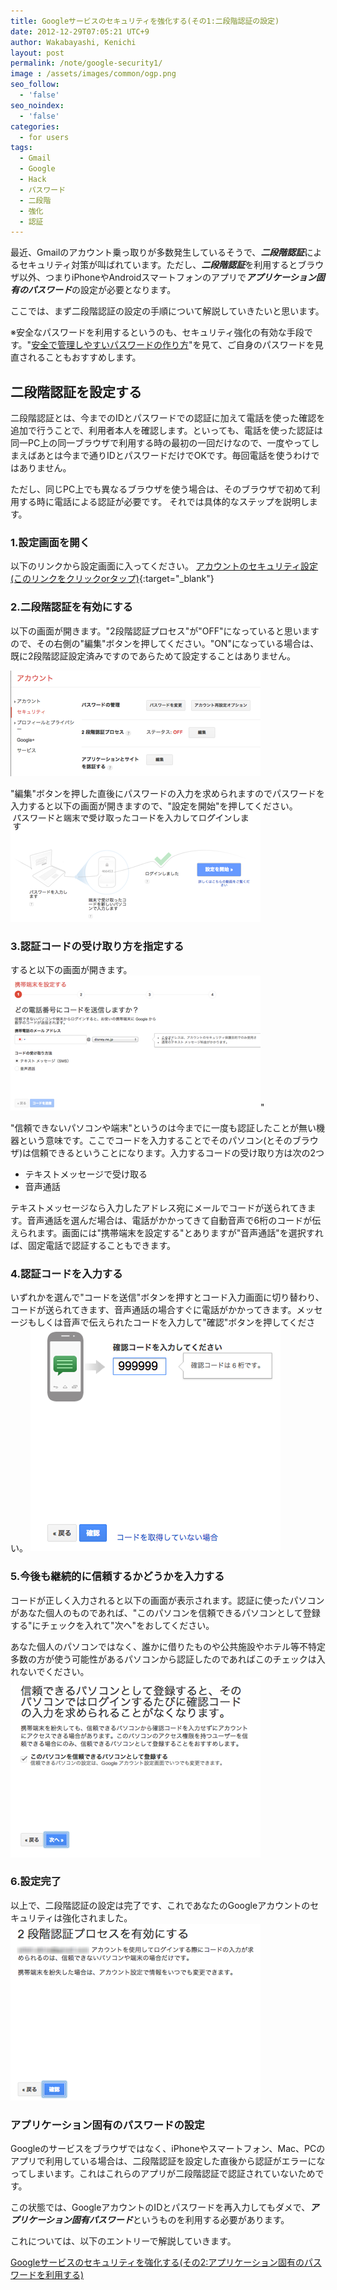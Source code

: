 ```yaml
---
title: Googleサービスのセキュリティを強化する(その1:二段階認証の設定)
date: 2012-12-29T07:05:21 UTC+9
author: Wakabayashi, Kenichi
layout: post
permalink: /note/google-security1/
image : /assets/images/common/ogp.png
seo_follow:
  - 'false'
seo_noindex:
  - 'false'
categories:
  - for users
tags:
  - Gmail
  - Google
  - Hack
  - パスワード
  - 二段階
  - 強化
  - 認証
---
```

最近、Gmailのアカウント乗っ取りが多数発生しているそうで、***二段階認証***によるセキュリティ対策が叫ばれています。ただし、***二段階認証***を利用するとブラウザ以外、つまりiPhoneやAndroidスマートフォンのアプリで***アプリケーション固有のパスワード***の設定が必要となります。

ここでは、まず二段階認証の設定の手順について解説していきたいと思います。

※安全なパスワードを利用するというのも、セキュリティ強化の有効な手段です。"[安全で管理しやすいパスワードの作り方](/how-to-create-safe-password/)"を見て、ご自身のパスワードを見直されることもおすすめします。

## 二段階認証を設定する
二段階認証とは、今までのIDとパスワードでの認証に加えて電話を使った確認を追加で行うことで、利用者本人を確認します。といっても、電話を使った認証は同一PC上の同一ブラウザで利用する時の最初の一回だけなので、一度やってしまえばあとは今まで通りIDとパスワードだけでOKです。毎回電話を使うわけではありません。

ただし、同じPC上でも異なるブラウザを使う場合は、そのブラウザで初めて利用する時に電話による認証が必要です。
それでは具体的なステップを説明します。

### 1.設定画面を開く
以下のリンクから設定画面に入ってください。
[アカウントのセキュリティ設定(このリンクをクリックorタップ)](https://www.google.com/settings/security?hl=ja){:target="_blank"}

### 2.二段階認証を有効にする
以下の画面が開きます。"2段階認証プロセス"が"OFF"になっていると思いますので、その右側の"編集"ボタンを押してください。"ON"になっている場合は、既に2段階認証設定済みですのであらためて設定することはありません。

![セキュリティ設定](/assets/images/2012/12/google1.png)

"編集"ボタンを押した直後にパスワードの入力を求められますのでパスワードを入力すると以下の画面が開きますので、"設定を開始"を押してください。
![ステップ説明](/assets/images/2012/12/google2.png)

### 3.認証コードの受け取り方を指定する
すると以下の画面が開きます。
![コード送信画面](/assets/images/2012/12/google3.png)"

"信頼できないパソコンや端末"というのは今までに一度も認証したことが無い機器という意味です。ここでコードを入力することでそのパソコン(とそのブラウザ)は信頼できるということになります。入力するコードの受け取り方は次の2つ

- テキストメッセージで受け取る
- 音声通話

テキストメッセージなら入力したアドレス宛にメールでコードが送られてきます。音声通話を選んだ場合は、電話がかかってきて自動音声で6桁のコードが伝えられます。画面には"携帯端末を設定する"とありますが"音声通話"を選択すれば、固定電話で認証することもできます。

### 4.認証コードを入力する
いずれかを選んで"コードを送信"ボタンを押すとコード入力画面に切り替わり、コードが送られてきます、音声通話の場合すぐに電話がかかってきます。メッセージもしくは音声で伝えられたコードを入力して"確認"ボタンを押してください。
![コード入力画面](/assets/images/2012/12/google4.png)

### 5.今後も継続的に信頼するかどうかを入力する
コードが正しく入力されると以下の画面が表示されます。認証に使ったパソコンがあなた個人のものであれば、"このパソコンを信頼できるパソコンとして登録する"にチェックを入れて"次へ"をおしてください。

あなた個人のパソコンではなく、誰かに借りたものや公共施設やホテル等不特定多数の方が使う可能性があるパソコンから認証したのであればこのチェックは入れないでください。
![認証完了](/assets/images/2012/12/google5.png)

### 6.設定完了
以上で、二段階認証の設定は完了です、これであなたのGoogleアカウントのセキュリティは強化されました。
![二段階認証完了](/assets/images/2012/12/google6.png)

### アプリケーション固有のパスワードの設定
Googleのサービスをブラウザではなく、iPhoneやスマートフォン、Mac、PCのアプリで利用している場合は、二段階認証を設定した直後から認証がエラーになってしまいます。これはこれらのアプリが二段階認証で認証されていないためです。

この状態では、GoogleアカウントのIDとパスワードを再入力してもダメで、***アプリケーション固有パスワード***というものを利用する必要があります。

これについては、以下のエントリーで解説していきます。

[Googleサービスのセキュリティを強化する(その2:アプリケーション固有のパスワードを利用する)](/google-security2/)